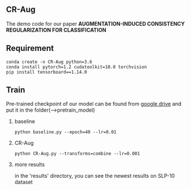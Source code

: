 ## CR-Aug

The demo code for our paper **AUGMENTATION-INDUCED CONSISTENCY REGULARIZATION FOR CLASSIFICATION**

## Requirement

```
conda create -n CR-Aug python=3.6
conda install pytorch=1.2 cudatoolkit=10.0 torchvision
pip install tensorboard==1.14.0
```

## Train

Pre-trained checkpoint of our model can be found from [google drive](https://drive.google.com/drive/folders/1JB3iDktfo3-ZjfHPM3jXRUtjDSuUYXgD?usp=sharing) and put it in the folder(-->pretrain_model)

1. baseline

   ```
   python baseline.py --epoch=40 --lr=0.01
   ```

2. CR-Aug

   ```
   python CR-Aug.py --transforms=combine --lr=0.001
   ```

3. more results
 
   in the 'results' directory, you can see the newest results on SLP-10 dataset
